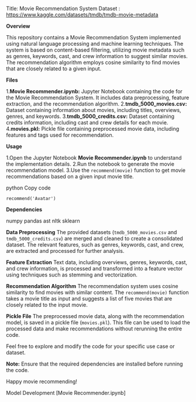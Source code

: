 Title: Movie Recommendation System
Dataset : https://www.kaggle.com/datasets/tmdb/tmdb-movie-metadata

**Overview**

This repository contains a Movie Recommendation System implemented using natural language processing and machine learning techniques. The system is based on content-based filtering, utilizing movie metadata such as genres, keywords, cast, and crew information to suggest similar movies. The recommendation algorithm employs cosine similarity to find movies that are closely related to a given input.

**Files**

1.**Movie Recommender.ipynb:** Jupyter Notebook containing the code for the Movie Recommendation System. It includes data preprocessing, feature extraction, and the recommendation algorithm.
2.**tmdb_5000_movies.csv:** Dataset containing information about movies, including titles, overviews, genres, and keywords.
3.**tmdb_5000_credits.csv:** Dataset containing credits information, including cast and crew details for each movie.
4.**movies.pkl:** Pickle file containing preprocessed movie data, including features and tags used for recommendation.

**Usage**

1.Open the Jupyter Notebook **Movie Recommender.ipynb** to understand the implementation details.
2.Run the notebook to generate the movie recommendation model.
3.Use the `recommend(movie)` function to get movie recommendations based on a given input movie title.

python
Copy code

<code>recommend('Avatar')</code>

**Dependencies**

numpy
pandas
ast
nltk
sklearn

**Data Preprocessing**
The provided datasets (`tmdb_5000_movies.csv` and `tmdb_5000_credits.csv`) are merged and cleaned to create a consolidated dataset. The relevant features, such as genres, keywords, cast, and crew, are extracted and processed for further analysis.

**Feature Extraction**
Text data, including overviews, genres, keywords, cast, and crew information, is processed and transformed into a feature vector using techniques such as stemming and vectorization.

**Recommendation Algorithm**
The recommendation system uses cosine similarity to find movies with similar content. The `recommend(movie)` function takes a movie title as input and suggests a list of five movies that are closely related to the input movie.

**Pickle File**
The preprocessed movie data, along with the recommendation model, is saved in a pickle file (`movies.pkl`). This file can be used to load the processed data and make recommendations without rerunning the entire code.

Feel free to explore and modify the code for your specific use case or dataset.

**Note:** Ensure that the required dependencies are installed before running the code.

Happy movie recommending!

Model Development [Movie Recommender.ipynb]
